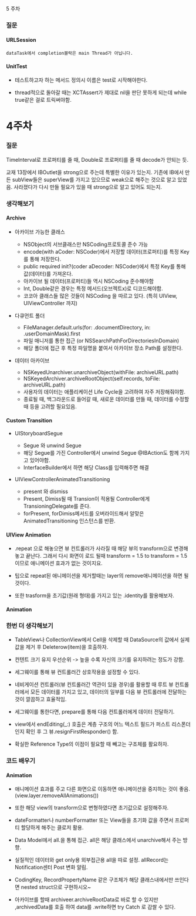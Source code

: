 5 주차

### 질문

#### URLSession

    dataTask에서 completion블락은 main Thread가 아닙니다.

#### UnitTest

- 테스트하고자 하는 메서드 정의시 이름은 test로 시작해야한다.

- thread적으로 돌아갈 때는 XCTAssert가 제대로 nil을 판단 못하게 되는데 while true같은 걸로 트릭써야함.

# 4주차

### 질문

TimeInterval로 프로퍼티를 줄 때, Double로 프로퍼티를 줄 때 decode가 안되는 듯.

교재 13장에서 IBOutlet을 strong으로 주는데 특별한 이유가 있는지.
기존에 IB에서 만든 subView들은 superView를 가지고 있으므로 weak으로 해주는 것으로 알고 있었음.
사라졌다가 다시 만들 필요가 있을 때 strong으로 알고 있어도 되는지.

### 생각해보기

#### Archive

- 아카이브 가능한 클래스

    - NSObject의 서브클래스만 NSCoding프로토콜 준수 가능
    - encode(with aCoder: NSCoder)에서 저장할 데이터(프로퍼티)를 특정 Key를 통해 저장한다.
    - public required init?(coder aDecoder: NSCoder)에서 특정 Key를 통해 값(데이터)를 가져온다.
    - 아카이브 될 데이터(프로퍼티)들 역시 NSCoding 준수해야함
    - Int, Double같은 경우는 특정 메서드(오브젝트x)로 디코드해야함.
    - 코코아 클래스들 많은 것들이 NSCoding 을 따르고 있다. (특히 UIView, UIViewController 까지)

- 다큐먼트 폴더

    - FileManager.default.urls(for: .documentDirectory, in: .userDomainMask).first
    - 파일 매니저를 통한 접근 (or NSSearchPathForDirectoriesInDomain)
    - 해당 폴더에 접근 후 특정 파일명을 붙여서 아카이브 장소 Path를 설정한다.
    
- 데이터 아카이브

    - NSKeyedUnarchiver.unarchiveObject(withFile: archiveURL.path)
    - NSKeyedArchiver.archiveRootObject(self.records, toFile: archiveURL.path)
    - 사용자의 데이터는 애플리케이션 Life Cycle을 고려하여 자주 저장해줘야함.
    - 종료될 때, 백그라운드로 들어갈 때, 새로운 데이터를 만들 때, 데이터를 수정할 때 등을 고려할 필요있음.

#### Custom Transition

- UIStoryboardSegue

    - Segue 와 unwind Segue
    - 해당 Segue를 가진 Controller에서 unwind Segue @IBAction도 함께 가지고 있어야함.
    - InterfaceBuilder에서 하면 해당 Class를 입력해주면 해결

- UIViewControllerAnimatedTransitioning

    - present 와 dismiss
    - Present, Dimiss될 때 Transion이 적용될 Controller에게 TransioningDelegate를 준다.
    - forPresent, forDimiss메서드를 오버라이드해서 알맞은 AnimatedTransitioning 인스턴스를 반환.

#### UIView Animation

- .repeat 으로 해놓으면 뷰 컨트롤러가 사라질 때 해당 뷰의 transform으로 변경해놓고 끝난다. 그래서 다시 화면이 로드 될때 transform = 1.5 to transform = 1.5이므로 애니메이션 효과가 없는 것이지요.

- 팁으로 repeat된 애니메이션을 제거할때는 layer의 remove애니메이션을 하면 될것이다.

- 또한 trasform을 초기값(원래 형태)를 가지고 있는 .identity를 활용해보자.

#### Animation

### 한번 더 생각해보기

- TableView나 CollectionView에서 Cell을 삭제할 때 DataSource의 값에서 실제 값을 제거 후 Deleterow(item)을 호출하자.

- 컨텐트 크기 유지 우선순위 -> 높을 수록 자신의 크기를 유지하려는 정도가 강함.

- 세그웨이를 통해 뷰 컨트롤러간 상호작용을 설정할 수 있다.

- 네비게이션 컨트롤러(뷰 컨트롤러간 역관이 있을 경우)를 활용할 때 루트 뷰 컨트롤러에서 모든 데이터를 가지고 있고, 데이터의 일부를 다음 뷰 컨트롤러에 전달하는 것이 깔끔하고 효율적임.

- 세그웨이를 통한다면, prepare를 통해 다음 컨트롤러에게 데이터 전달하기.

- view에서 endEditing(_:) 호출은 계층 구조의 어느 텍스트 필드가 퍼스트 리스폰더인지 확인 후 그 뷰.resignFirstResponder() 함.

- 확실한 Reference Type의 이점이 필요할 때 빼고는 구조체를 활요하자.

### 코드 배우기

#### Animation

- 애니메이션 효과를 주고 다른 화면으로 이동하면 애니메이션을 중지하는 것이 좋음. (view.layer.removeAllAnimations())

- 또한 해당 view의 transform으로 변형하였다면 초기값으로 설정해주자.

- dateFormatter나 numberFormatter 또는 View들을 초기화 값을 주면서 프로퍼티 할당하게 해주는 클로저 활용.

- Data Model에서 all.을 통해 접근. all은 해당 클래스에서 unarchive해서 주는 방향.

- 실질적인 데이터와 get only용 외부접근용 all을 따로 설정. allRecord는 Notification센터 Post 변화 알림.

- CodingKey, RecordPropertyName 같은 구조체가 해당 클래스내에서만 쓰인다면 nested struct으로 구현하시오~

- 아카이브를 할때 archiveer.archiveRootData로 바로 할 수 있지만 ,archivedData를 호출 하여 data를 .write하면 try Catch 로 감쌀 수 있다.
